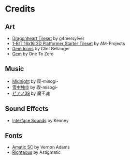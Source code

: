 # Credits

## Art

- [Dragonheart Tileset](https://opengameart.org/content/dungeon-tileset-rougelike-16x16) by g4mersylver
- [1-BIT 16x16 2D Platformer Starter Tileset](https://am-projects.itch.io/1-bit-16x16-2d-platformer-starter-tileset) by AM-Projects
- [Gem Icons](https://opengameart.org/content/gem-icons) by Clint Bellanger
- [Gem](https://opengameart.org/content/ancient-crystal-2d-pixel-art) by One To Zero

## Music

- [Midnight](https://youtu.be/ifjR8kMxU3k) by 禊-misogi-
- [雪中独歩](https://youtu.be/2b_nkj1PBe0) by 禊-misogi-
- [ピアノ39](https://maou.audio/bgm_piano39/) by 魔王魂

## Sound Effects

- [Interface Sounds](https://opengameart.org/content/interface-sounds) by Kenney

## Fonts

- [Amatic SC](https://fonts.google.com/specimen/Amatic+SC/) by Vernon Adams
- [Righteous](https://fonts.google.com/specimen/Righteous/) by Astigmatic

